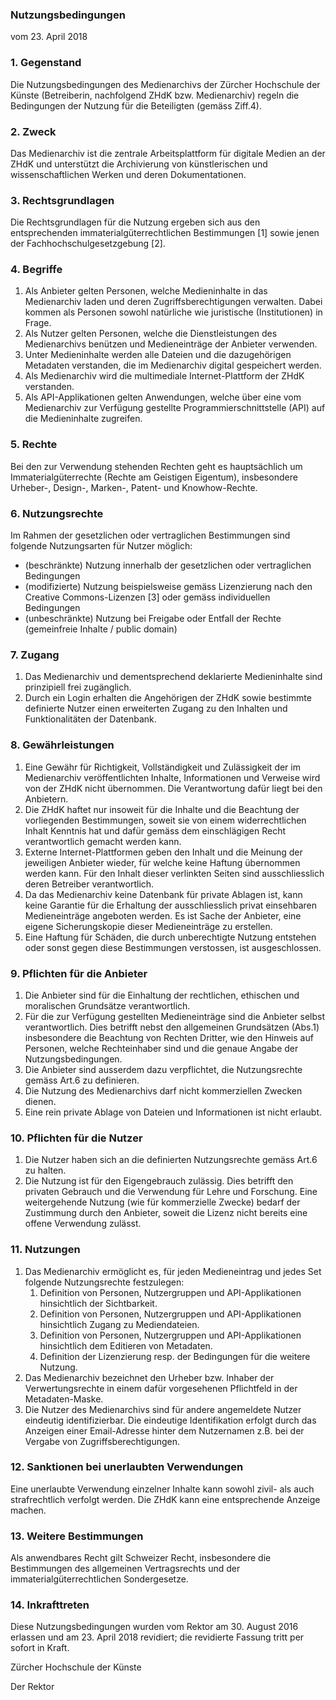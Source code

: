 ### Nutzungsbedingungen

vom 23. April 2018

### 1. Gegenstand

Die Nutzungsbedingungen des Medienarchivs der Zürcher Hochschule der Künste \(Betreiberin, nachfolgend ZHdK bzw. Medienarchiv\) regeln die Bedingungen der Nutzung für die Beteiligten \(gemäss Ziff.4\).

### 2. Zweck

Das Medienarchiv ist die zentrale Arbeitsplattform für digitale Medien an der ZHdK und unterstützt die Archivierung von künstlerischen und wissenschaftlichen Werken und deren Dokumentationen.

### 3. Rechtsgrundlagen

Die Rechtsgrundlagen für die Nutzung ergeben sich aus den entsprechenden immaterialgüterrechtlichen Bestimmungen \[1\] sowie jenen der Fachhochschulgesetzgebung \[2\].

### 4. Begriffe

1. Als Anbieter gelten Personen, welche Medieninhalte in das Medienarchiv laden und deren Zugriffsberechtigungen verwalten. Dabei kommen als Personen sowohl natürliche wie juristische \(Institutionen\) in Frage.
2. Als Nutzer gelten Personen, welche die Dienstleistungen des Medienarchivs benützen und Medieneinträge der Anbieter verwenden.
3. Unter Medieninhalte werden alle Dateien und die dazugehörigen Metadaten verstanden, die im Medienarchiv digital gespeichert werden.
4. Als Medienarchiv wird die multimediale Internet-Plattform der ZHdK verstanden.
5. Als API-Applikationen gelten Anwendungen, welche über eine vom Medienarchiv zur Verfügung gestellte Programmierschnittstelle \(API\) auf die Medieninhalte zugreifen.

### 5. Rechte

Bei den zur Verwendung stehenden Rechten geht es hauptsächlich um Immaterialgüterrechte \(Rechte am Geistigen Eigentum\), insbesondere Urheber-, Design-, Marken-, Patent- und Knowhow-Rechte.

### 6. Nutzungsrechte

Im Rahmen der gesetzlichen oder vertraglichen Bestimmungen sind folgende Nutzungsarten für Nutzer möglich:

* \(beschränkte\) Nutzung innerhalb der gesetzlichen oder vertraglichen Bedingungen
* \(modifizierte\) Nutzung beispielsweise gemäss Lizenzierung nach den Creative Commons-Lizenzen \[3\] oder gemäss individuellen Bedingungen
* \(unbeschränkte\) Nutzung bei Freigabe oder Entfall der Rechte \(gemeinfreie Inhalte / public domain\)

### 7. Zugang

1. Das Medienarchiv und dementsprechend deklarierte Medieninhalte sind prinzipiell frei zugänglich.
2. Durch ein Login erhalten die Angehörigen der ZHdK sowie bestimmte definierte Nutzer einen erweiterten Zugang zu den Inhalten und Funktionalitäten der Datenbank.

### 8. Gewährleistungen

1. Eine Gewähr für Richtigkeit, Vollständigkeit und Zulässigkeit der im Medienarchiv veröffentlichten Inhalte, Informationen und Verweise wird von der ZHdK nicht übernommen. Die Verantwortung dafür liegt bei den Anbietern.
2. Die ZHdK haftet nur insoweit für die Inhalte und die Beachtung der vorliegenden Bestimmungen, soweit sie von einem widerrechtlichen Inhalt Kenntnis hat und dafür gemäss dem einschlägigen Recht verantwortlich gemacht werden kann.
3. Externe Internet-Plattformen geben den Inhalt und die Meinung der jeweiligen Anbieter wieder, für welche keine Haftung übernommen werden kann. Für den Inhalt dieser verlinkten Seiten sind ausschliesslich deren Betreiber verantwortlich.
4. Da das Medienarchiv keine Datenbank für private Ablagen ist, kann keine Garantie für die Erhaltung der ausschliesslich privat einsehbaren Medieneinträge angeboten werden. Es ist Sache der Anbieter, eine eigene Sicherungskopie dieser Medieneinträge zu erstellen.
5. Eine Haftung für Schäden, die durch unberechtigte Nutzung entstehen oder sonst gegen diese Bestimmungen verstossen, ist ausgeschlossen.

### 9. Pflichten für die Anbieter

1. Die Anbieter sind für die Einhaltung der rechtlichen, ethischen und moralischen Grundsätze verantwortlich.
2. Für die zur Verfügung gestellten Medieneinträge sind die Anbieter selbst verantwortlich. Dies betrifft nebst den allgemeinen Grundsätzen \(Abs.1\) insbesondere die Beachtung von Rechten Dritter, wie den Hinweis auf Personen, welche Rechteinhaber sind und die genaue Angabe der Nutzungsbedingungen.
3. Die Anbieter sind ausserdem dazu verpflichtet, die Nutzungsrechte gemäss Art.6 zu definieren.
4. Die Nutzung des Medienarchivs darf nicht kommerziellen Zwecken dienen.
5. Eine rein private Ablage von Dateien und Informationen ist nicht erlaubt.

### 10. Pflichten für die Nutzer

1. Die Nutzer haben sich an die definierten Nutzungsrechte gemäss Art.6 zu halten.
2. Die Nutzung ist für den Eigengebrauch zulässig. Dies betrifft den privaten Gebrauch und die Verwendung für Lehre und Forschung. Eine weitergehende Nutzung \(wie für kommerzielle Zwecke\) bedarf der Zustimmung durch den Anbieter, soweit die Lizenz nicht bereits eine offene Verwendung zulässt.

### 11. Nutzungen

1. Das Medienarchiv ermöglicht es, für jeden Medieneintrag und jedes Set folgende Nutzungsrechte festzulegen:
   1. Definition von Personen, Nutzergruppen und API-Applikationen hinsichtlich der Sichtbarkeit.
   2. Definition von Personen, Nutzergruppen und API-Applikationen hinsichtlich Zugang zu Mediendateien.
   3. Definition von Personen, Nutzergruppen und API-Applikationen hinsichtlich dem Editieren von Metadaten.
   4. Definition der Lizenzierung resp. der Bedingungen für die weitere Nutzung.
2. Das Medienarchiv bezeichnet den Urheber bzw. Inhaber der Verwertungsrechte in einem dafür vorgesehenen Pflichtfeld in der Metadaten-Maske.
3. Die Nutzer des Medienarchivs sind für andere angemeldete Nutzer eindeutig identifizierbar. Die eindeutige Identifikation erfolgt durch das Anzeigen einer Email-Adresse hinter dem Nutzernamen z.B. bei der Vergabe von Zugriffsberechtigungen.

### 12. Sanktionen bei unerlaubten Verwendungen

Eine unerlaubte Verwendung einzelner Inhalte kann sowohl zivil- als auch strafrechtlich verfolgt werden. Die ZHdK kann eine entsprechende Anzeige machen.

### 13. Weitere Bestimmungen

Als anwendbares Recht gilt Schweizer Recht, insbesondere die Bestimmungen des allgemeinen Vertragsrechts und der immaterialgüterrechtlichen Sondergesetze.

### 14. Inkrafttreten

Diese Nutzungsbedingungen wurden vom Rektor am 30. August 2016 erlassen und am 23. April 2018 revidiert; die revidierte Fassung tritt per sofort in Kraft.

Zürcher Hochschule der Künste

Der Rektor

